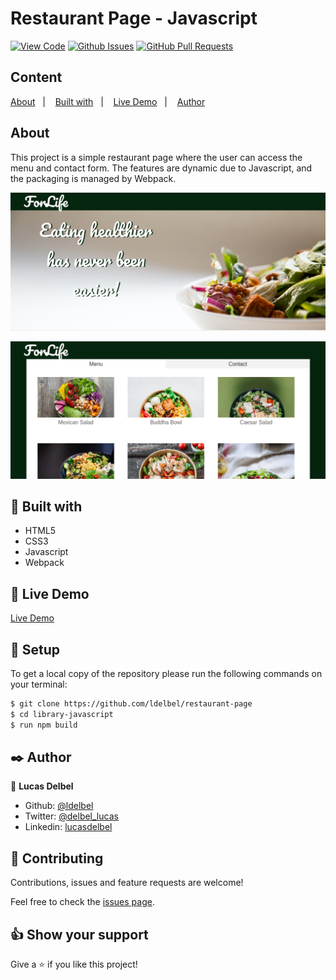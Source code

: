 # Restaurant Page - Javascript
  
[![View Code](https://img.shields.io/badge/View%20-Code-green)]()
[![Github Issues](https://img.shields.io/badge/GitHub-Issues-orange)]()
[![GitHub Pull Requests](https://img.shields.io/badge/GitHub-Pull%20Requests-blue)]()

## Content

<a text-align="center" href="#about">About</a>&nbsp;&nbsp;&nbsp;|&nbsp;&nbsp;&nbsp;
<a href="#with">Built with</a>&nbsp;&nbsp;&nbsp;|&nbsp;&nbsp;&nbsp;
<a href="#ldl">Live Demo</a>&nbsp;&nbsp;&nbsp;|&nbsp;&nbsp;&nbsp;
<a href="#author">Author</a>

## About <a name = "about"></a>

This project is a simple restaurant page where the user can access the menu and contact form. The features are dynamic due to Javascript, and the packaging is managed by Webpack.

  ![screenshot](images/screen1.png) 
  
  ![screenshot](images/screen2.png) 

## 🔧 Built with<a name = "with"></a>

- HTML5
- CSS3
- Javascript
- Webpack

## 🔴 Live Demo <a name = "ldl"></a>

[Live Demo](https://rawcdn.githack.com/ldelbel/restaurant-page/feature/full_project/dist/index.html)

## 🔨 Setup

To get a local copy of the repository please run the following commands on your terminal:

```bash
$ git clone https://github.com/ldelbel/restaurant-page
$ cd library-javascript
$ run npm build
```

## ✒️  Author <a name = "author"></a>

👤 **Lucas Delbel**

- Github: [@ldelbel](https://github.com/ldelbel)
- Twitter: [@delbel_lucas](https://twitter.com/delbel_lucas)
- Linkedin: [lucasdelbel](https://www.linkedin.com/in/lucasdelbel/)

## 🤝 Contributing

Contributions, issues and feature requests are welcome!

Feel free to check the [issues page]().


## 👍 Show your support

Give a ⭐️ if you like this project!

